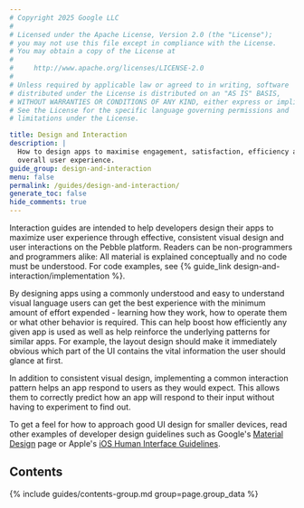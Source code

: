 ```yaml
---
# Copyright 2025 Google LLC
#
# Licensed under the Apache License, Version 2.0 (the "License");
# you may not use this file except in compliance with the License.
# You may obtain a copy of the License at
#
#     http://www.apache.org/licenses/LICENSE-2.0
#
# Unless required by applicable law or agreed to in writing, software
# distributed under the License is distributed on an "AS IS" BASIS,
# WITHOUT WARRANTIES OR CONDITIONS OF ANY KIND, either express or implied.
# See the License for the specific language governing permissions and
# limitations under the License.

title: Design and Interaction
description: |
  How to design apps to maximise engagement, satisfaction, efficiency and
  overall user experience.
guide_group: design-and-interaction
menu: false
permalink: /guides/design-and-interaction/
generate_toc: false
hide_comments: true
---
```


Interaction guides are intended to help developers design their
apps to maximize user experience through effective, consistent visual design and 
user interactions on the Pebble platform. Readers can be non-programmers and
programmers alike: All material is explained conceptually and no code must be 
understood. For code examples, see 
{% guide_link design-and-interaction/implementation %}.

By designing apps using a commonly understood and easy to understand visual
language users can get the best experience with the minimum amount of effort
expended - learning how they work, how to operate them or what other behavior
is required. This can help boost how efficiently any given app is used as well
as help reinforce the underlying patterns for similar apps. For example, the
layout design should make it immediately obvious which part of the UI contains
the vital information the user should glance at first.

In addition to consistent visual design, implementing a common interaction
pattern helps an app respond to users as they would expect. This allows them to
correctly predict how an app will respond to their input without having to
experiment to find out.

To get a feel for how to approach good UI design for smaller devices, read other
examples of developer design guidelines such as Google's
[Material Design](http://www.google.com/design/spec/material-design/introduction.html)
page or Apple's 
[iOS Human Interface Guidelines](https://developer.apple.com/library/ios/documentation/UserExperience/Conceptual/MobileHIG/).


## Contents

{% include guides/contents-group.md group=page.group_data %}
